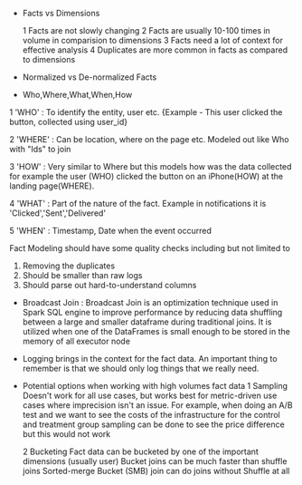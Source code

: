 - Facts vs Dimensions

  1 Facts are not slowly changing
  2 Facts are usually 10-100 times in volume in comparision to dimensions
  3 Facts need a lot of context for effective analysis
  4 Duplicates are more common in facts as compared to dimensions

- Normalized vs De-normalized Facts

- Who,Where,What,When,How

1 'WHO' : To identify the entity, user etc. {Example - This user clicked the button, collected using user_id}

2 'WHERE' : Can be location, where on the page etc. Modeled out like Who with "Ids" to join

3 'HOW' : Very similar to Where but this models how was the data collected for example the user (WHO) clicked the button on     an iPhone(HOW) at the landing page(WHERE).

4 'WHAT' : Part of the nature of the fact. Example in notifications it is 'Clicked','Sent','Delivered'

5 'WHEN' : Timestamp, Date when the event occurred 

Fact Modeling should have some quality checks including but not limited to 
1) Removing the duplicates
2) Should be smaller than raw logs
3) Should parse out hard-to-understand columns

- Broadcast Join : Broadcast Join is an optimization technique used in Spark SQL engine to improve performance by reducing data shuffling between a large and smaller dataframe during traditional joins. It is utilized when one of the DataFrames is small enough to be stored in the memory of all executor node

- Logging brings in the context for the fact data. An important thing to remember is that we should only log things that we
  really need.

- Potential options when working with high volumes fact data
  1 Sampling
  Doesn't work for all use cases, but works best for metric-driven use cases where imprecision isn't an issue.
  For example, when doing an A/B test and we want to see the costs of the infrastructure for the control and treatment group
  sampling can be done to see the price difference but this would not work 
  
  2 Bucketing
  Fact data can be bucketed by one of the important dimensions (usually user)
  Bucket joins can be much faster than shuffle joins
  Sorted-merge Bucket (SMB) join can do joins without Shuffle at all  
